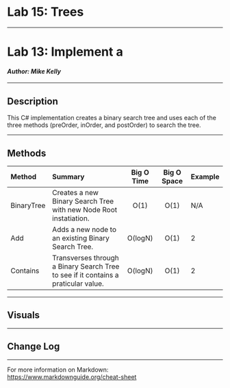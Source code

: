 # Lab 15: Trees
------------------------------

# Lab 13: Implement a
#### *Author: Mike Kelly*

------------------------------

## Description

This C# implementation creates a binary search tree and uses each of the three methods (preOrder, inOrder, and postOrder) to search the tree.

------------------------------

## Methods

| Method | Summary | Big O Time | Big O Space | Example | 
| :----------- | :----------- | :-------------: | :-------------: | :----------- |
| BinaryTree | Creates a new Binary Search Tree with new Node Root instatiation. | O(1) | O(1) | N/A |
| Add | Adds a new node to an existing Binary Search Tree. | O(logN) | O(1) | 2 |
| Contains | Transverses through a Binary Search Tree to see if it contains a praticular value. | O(logN) | O(1) | 2 |


------------------------------

## Visuals

------------------------------

## Change Log


------------------------------

For more information on Markdown: https://www.markdownguide.org/cheat-sheet
